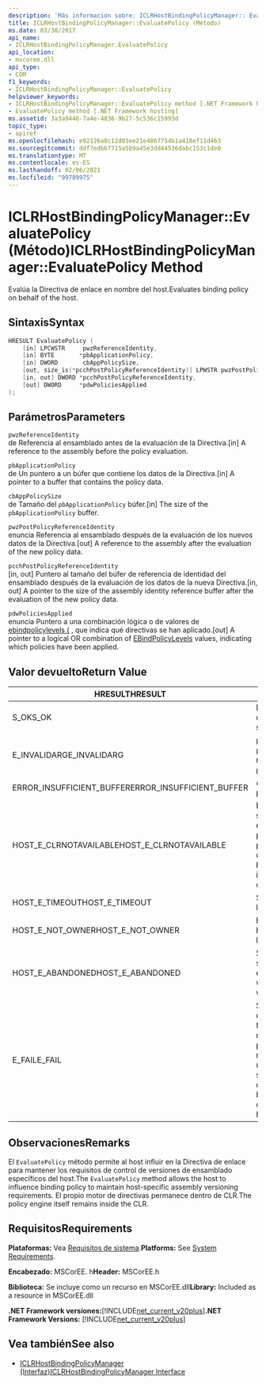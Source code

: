```yaml
---
description: 'Más información sobre: ICLRHostBindingPolicyManager:: Evaluatepolicy ((método)'
title: ICLRHostBindingPolicyManager::EvaluatePolicy (Método)
ms.date: 03/30/2017
api_name:
- ICLRHostBindingPolicyManager.EvaluatePolicy
api_location:
- mscoree.dll
api_type:
- COM
f1_keywords:
- ICLRHostBindingPolicyManager::EvaluatePolicy
helpviewer_keywords:
- ICLRHostBindingPolicyManager::EvaluatePolicy method [.NET Framework hosting]
- EvaluatePolicy method [.NET Framework hosting]
ms.assetid: 3a3a9446-7a4e-4836-9b27-5c536c15993d
topic_type:
- apiref
ms.openlocfilehash: e92126a8c12d03ee21e4867754b1a418ef11d463
ms.sourcegitcommit: ddf7edb67715a5b9a45e3dd44536dabc153c1de0
ms.translationtype: MT
ms.contentlocale: es-ES
ms.lasthandoff: 02/06/2021
ms.locfileid: "99789975"
---
```

# <a name="iclrhostbindingpolicymanagerevaluatepolicy-method"></a><span data-ttu-id="ad388-103">ICLRHostBindingPolicyManager::EvaluatePolicy (Método)</span><span class="sxs-lookup"><span data-stu-id="ad388-103">ICLRHostBindingPolicyManager::EvaluatePolicy Method</span></span>

<span data-ttu-id="ad388-104">Evalúa la Directiva de enlace en nombre del host.</span><span class="sxs-lookup"><span data-stu-id="ad388-104">Evaluates binding policy on behalf of the host.</span></span>  
  
## <a name="syntax"></a><span data-ttu-id="ad388-105">Sintaxis</span><span class="sxs-lookup"><span data-stu-id="ad388-105">Syntax</span></span>  
  
```cpp  
HRESULT EvaluatePolicy (  
    [in] LPCWSTR     pwzReferenceIdentity,  
    [in] BYTE       *pbApplicationPolicy,  
    [in] DWORD       cbAppPolicySize,  
    [out, size_is(*pcchPostPolicyReferenceIdentity)] LPWSTR pwzPostPolicyReferenceIdentity,  
    [in, out] DWORD *pcchPostPolicyReferenceIdentity,  
    [out] DWORD     *pdwPoliciesApplied  
);  
```  
  
## <a name="parameters"></a><span data-ttu-id="ad388-106">Parámetros</span><span class="sxs-lookup"><span data-stu-id="ad388-106">Parameters</span></span>  

 `pwzReferenceIdentity`  
 <span data-ttu-id="ad388-107">de Referencia al ensamblado antes de la evaluación de la Directiva.</span><span class="sxs-lookup"><span data-stu-id="ad388-107">[in] A reference to the assembly before the policy evaluation.</span></span>  
  
 `pbApplicationPolicy`  
 <span data-ttu-id="ad388-108">de Un puntero a un búfer que contiene los datos de la Directiva.</span><span class="sxs-lookup"><span data-stu-id="ad388-108">[in] A pointer to a buffer that contains the policy data.</span></span>  
  
 `cbAppPolicySize`  
 <span data-ttu-id="ad388-109">de Tamaño del `pbApplicationPolicy` búfer.</span><span class="sxs-lookup"><span data-stu-id="ad388-109">[in] The size of the `pbApplicationPolicy` buffer.</span></span>  
  
 `pwzPostPolicyReferenceIdentity`  
 <span data-ttu-id="ad388-110">enuncia Referencia al ensamblado después de la evaluación de los nuevos datos de la Directiva.</span><span class="sxs-lookup"><span data-stu-id="ad388-110">[out] A reference to the assembly after the evaluation of the new policy data.</span></span>  
  
 `pcchPostPolicyReferenceIdentity`  
 <span data-ttu-id="ad388-111">[in, out] Puntero al tamaño del búfer de referencia de identidad del ensamblado después de la evaluación de los datos de la nueva Directiva.</span><span class="sxs-lookup"><span data-stu-id="ad388-111">[in, out] A pointer to the size of the assembly identity reference buffer after the evaluation of the new policy data.</span></span>  
  
 `pdwPoliciesApplied`  
 <span data-ttu-id="ad388-112">enuncia Puntero a una combinación lógica o de valores de [ebindpolicylevels (](ebindpolicylevels-enumeration.md) , que indica qué directivas se han aplicado.</span><span class="sxs-lookup"><span data-stu-id="ad388-112">[out] A pointer to a logical OR combination of [EBindPolicyLevels](ebindpolicylevels-enumeration.md) values, indicating which policies have been applied.</span></span>  
  
## <a name="return-value"></a><span data-ttu-id="ad388-113">Valor devuelto</span><span class="sxs-lookup"><span data-stu-id="ad388-113">Return Value</span></span>  
  
|<span data-ttu-id="ad388-114">HRESULT</span><span class="sxs-lookup"><span data-stu-id="ad388-114">HRESULT</span></span>|<span data-ttu-id="ad388-115">Descripción</span><span class="sxs-lookup"><span data-stu-id="ad388-115">Description</span></span>|  
|-------------|-----------------|  
|<span data-ttu-id="ad388-116">S_OK</span><span class="sxs-lookup"><span data-stu-id="ad388-116">S_OK</span></span>|<span data-ttu-id="ad388-117">La evaluación se completó correctamente.</span><span class="sxs-lookup"><span data-stu-id="ad388-117">The evaluation completed successfully.</span></span>|  
|<span data-ttu-id="ad388-118">E_INVALIDARG</span><span class="sxs-lookup"><span data-stu-id="ad388-118">E_INVALIDARG</span></span>|<span data-ttu-id="ad388-119">`pwzReferenceIdentity`O `pbApplicationPolicy` es una referencia nula.</span><span class="sxs-lookup"><span data-stu-id="ad388-119">Either `pwzReferenceIdentity` or `pbApplicationPolicy` is a null reference.</span></span>|  
|<span data-ttu-id="ad388-120">ERROR_INSUFFICIENT_BUFFER</span><span class="sxs-lookup"><span data-stu-id="ad388-120">ERROR_INSUFFICIENT_BUFFER</span></span>|<span data-ttu-id="ad388-121">`cbAppPolicySize` es demasiado pequeño.</span><span class="sxs-lookup"><span data-stu-id="ad388-121">`cbAppPolicySize` is too small.</span></span>|  
|<span data-ttu-id="ad388-122">HOST_E_CLRNOTAVAILABLE</span><span class="sxs-lookup"><span data-stu-id="ad388-122">HOST_E_CLRNOTAVAILABLE</span></span>|<span data-ttu-id="ad388-123">El Common Language Runtime (CLR) no se ha cargado en un proceso o el CLR se encuentra en un estado en el que no puede ejecutar código administrado ni procesar la llamada correctamente.</span><span class="sxs-lookup"><span data-stu-id="ad388-123">The common language runtime (CLR) has not been loaded into a process, or the CLR is in a state in which it cannot run managed code or process the call successfully.</span></span>|  
|<span data-ttu-id="ad388-124">HOST_E_TIMEOUT</span><span class="sxs-lookup"><span data-stu-id="ad388-124">HOST_E_TIMEOUT</span></span>|<span data-ttu-id="ad388-125">Se agotó el tiempo de espera de la llamada.</span><span class="sxs-lookup"><span data-stu-id="ad388-125">The call timed out.</span></span>|  
|<span data-ttu-id="ad388-126">HOST_E_NOT_OWNER</span><span class="sxs-lookup"><span data-stu-id="ad388-126">HOST_E_NOT_OWNER</span></span>|<span data-ttu-id="ad388-127">El autor de la llamada no posee el bloqueo.</span><span class="sxs-lookup"><span data-stu-id="ad388-127">The caller does not own the lock.</span></span>|  
|<span data-ttu-id="ad388-128">HOST_E_ABANDONED</span><span class="sxs-lookup"><span data-stu-id="ad388-128">HOST_E_ABANDONED</span></span>|<span data-ttu-id="ad388-129">Se canceló un evento mientras un subproceso o fibra bloqueados estaba esperando en él.</span><span class="sxs-lookup"><span data-stu-id="ad388-129">An event was canceled while a blocked thread or fiber was waiting on it.</span></span>|  
|<span data-ttu-id="ad388-130">E_FAIL</span><span class="sxs-lookup"><span data-stu-id="ad388-130">E_FAIL</span></span>|<span data-ttu-id="ad388-131">Se produjo un error grave desconocido.</span><span class="sxs-lookup"><span data-stu-id="ad388-131">An unknown catastrophic failure occurred.</span></span> <span data-ttu-id="ad388-132">Después de que un método devuelve E_FAIL, CLR ya no se puede usar en el proceso.</span><span class="sxs-lookup"><span data-stu-id="ad388-132">After a method returns E_FAIL, the CLR is no longer usable within the process.</span></span> <span data-ttu-id="ad388-133">Las llamadas subsiguientes a métodos de hospedaje devuelven HOST_E_CLRNOTAVAILABLE.</span><span class="sxs-lookup"><span data-stu-id="ad388-133">Subsequent calls to hosting methods return HOST_E_CLRNOTAVAILABLE.</span></span>|  
  
## <a name="remarks"></a><span data-ttu-id="ad388-134">Observaciones</span><span class="sxs-lookup"><span data-stu-id="ad388-134">Remarks</span></span>  

 <span data-ttu-id="ad388-135">El `EvaluatePolicy` método permite al host influir en la Directiva de enlace para mantener los requisitos de control de versiones de ensamblado específicos del host.</span><span class="sxs-lookup"><span data-stu-id="ad388-135">The `EvaluatePolicy` method allows the host to influence binding policy to maintain host-specific assembly versioning requirements.</span></span> <span data-ttu-id="ad388-136">El propio motor de directivas permanece dentro de CLR.</span><span class="sxs-lookup"><span data-stu-id="ad388-136">The policy engine itself remains inside the CLR.</span></span>  
  
## <a name="requirements"></a><span data-ttu-id="ad388-137">Requisitos</span><span class="sxs-lookup"><span data-stu-id="ad388-137">Requirements</span></span>  

 <span data-ttu-id="ad388-138">**Plataformas:** Vea [Requisitos de sistema](../../get-started/system-requirements.md).</span><span class="sxs-lookup"><span data-stu-id="ad388-138">**Platforms:** See [System Requirements](../../get-started/system-requirements.md).</span></span>  
  
 <span data-ttu-id="ad388-139">**Encabezado:** MSCorEE. h</span><span class="sxs-lookup"><span data-stu-id="ad388-139">**Header:** MSCorEE.h</span></span>  
  
 <span data-ttu-id="ad388-140">**Biblioteca:** Se incluye como un recurso en MSCorEE.dll</span><span class="sxs-lookup"><span data-stu-id="ad388-140">**Library:** Included as a resource in MSCorEE.dll</span></span>  
  
 <span data-ttu-id="ad388-141">**.NET Framework versiones:**[!INCLUDE[net_current_v20plus](../../../../includes/net-current-v20plus-md.md)]</span><span class="sxs-lookup"><span data-stu-id="ad388-141">**.NET Framework Versions:** [!INCLUDE[net_current_v20plus](../../../../includes/net-current-v20plus-md.md)]</span></span>  
  
## <a name="see-also"></a><span data-ttu-id="ad388-142">Vea también</span><span class="sxs-lookup"><span data-stu-id="ad388-142">See also</span></span>

- [<span data-ttu-id="ad388-143">ICLRHostBindingPolicyManager (Interfaz)</span><span class="sxs-lookup"><span data-stu-id="ad388-143">ICLRHostBindingPolicyManager Interface</span></span>](iclrhostbindingpolicymanager-interface.md)
